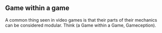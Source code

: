 ## Game within a game

A common thing seen in video games is that their parts of their mechanics can be considered modular.
Think (a Game within a Game, Gameception).
